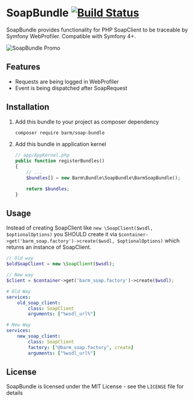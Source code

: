 SoapBundle [![Build Status](https://travis-ci.org/Djengobarm/soap-bundle.svg?branch=master)](https://travis-ci.org/Djengobarm/soap-bundle)
==========

SoapBundle provides functionality for PHP SoapClient to be traceable by Symfony WebProfiler.
Compatible with Symfony 4+.

![SoapBundle Promo](Resources/assets/promo.png)

## Features

* Requests are being logged in WebProfiler
* Event is being dispatched after SoapRequest

## Installation

1. Add this bundle to your project as composer dependency
    ```bash
    composer require barm/soap-bundle
    ```

1. Add this bundle in application kernel
    ```php
    // app/AppKernel.php
    public function registerBundles()
    {
        // ...
        $bundles[] = new Barm\Bundle\SoapBundle\BarmSoapBundle();

        return $bundles;
    }
    ```

## Usage

Instead of creating SoapClient like `new \SoapClient($wsdl, $optionalOptions)`
you SHOULD create it via `$container->get('barm_soap.factory')->create($wsdl, $optionalOptions)`
which returns an instance of SoapClient.

```php
// Old way
$oldSoapClient = new \SoapClient($wsdl);

// New way
$client = $container->get('barm_soap.factory')->create($wsdl);
```

```yml
# Old Way
services:
    old_soap_client:
        class: SoapClient
        arguments: ["%wsdl_url%"]

# New Way
services:
    new_soap_client:
        class: SoapClient
        factory: ["@barm_soap.factory", create]
        arguments: ["%wsdl_url%"]
```

## License

SoapBundle is licensed under the MIT License - see the `LICENSE` file for details
